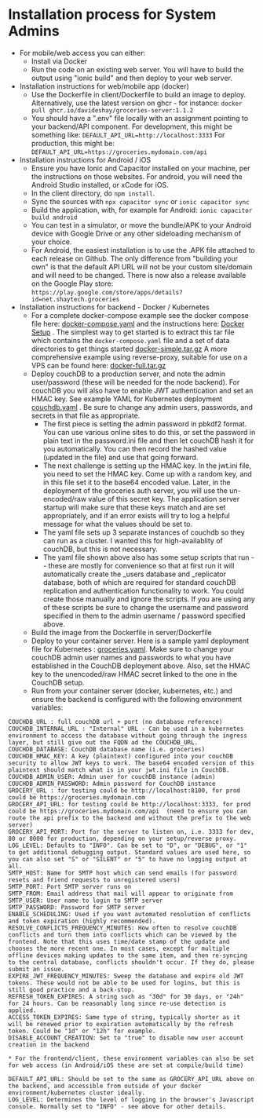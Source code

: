 # Installation process for System Admins

* For mobile/web access you can either:
    * Install via Docker
    * Run the code on an existing web server. You will have to build the output using "ionic build" and then deploy to your web server.
* Installation instructions for web/mobile app (docker)
    * Use the Dockerfile in client/Dockerfile to build an image to deploy.  Alternatively, use the latest version on ghcr - for instance:
    ```docker pull ghcr.io/davideshay/groceries-server:1.1.2```
    * You should have a ".env" file locally with an assignment pointing to your backend/API component. For development, this might be something like:
    ```DEFAULT_API_URL=http://localhost:3333```
    For production, this might be:
    ```DEFAULT_API_URL=https://groceries.mydomain.com/api```
* Installation instructions for Android / iOS
    * Ensure you have Ionic and Capacitor installed on your machine, per the instructions on those websites. For android, you will need the Android Studio installed, or xCode for iOS.
    * In the client directory, do `npm install`.
    * Sync the sources with `npx capacitor sync` or `ionic capacitor sync`
    * Build the application, with, for example for Android: `ionic capacitor build android`
    * You can test in a simulator, or move the bundle/APK to your Android device with Google Drive or any other sideloading mechanism of your choice.
    * For Android, the easiest installation is to use the .APK file attached to each release on Github. The only difference from "building your own" is that the default API URL will not be your custom site/domain and will need to be changed. There is now also a release available on the Google Play store: 
    ```https://play.google.com/store/apps/details?id=net.shaytech.groceries```
* Installation instructions for backend - Docker / Kubernetes
    * For a complete docker-compose example see the docker compose file here: [docker-compose.yaml](https://raw.githubusercontent.com/davideshay/groceries/master/mkdocs/docs/assets/docker-compose.yaml) and the instructions here: [Docker Setup](https://davideshay.github.io/groceries/installation/docker-setup/) . The simplest way to get started is to extract this tar file which contains the ```docker-compose.yaml``` file and a set of data directories to get things started [docker-simple.tar.gz](https://raw.githubusercontent.com/davideshay/groceries/master/mkdocs/docs/assets/docker-simple.tar.gz) A more comprehensive example using reverse-proxy, suitable for use on a VPS can be found here: [docker-full.tar.gz](https://raw.githubusercontent.com/davideshay/groceries/master/mkdocs/docs/assets/docker-full.tar.gz)  
    * Deploy couchDB to a production server, and note the admin user/password (these will be needed for the node backend). For couchDB you will also have to enable JWT authentication and set an HMAC key.  See example YAML for Kubernetes deployment [couchdb.yaml](https://raw.githubusercontent.com/davideshay/groceries/master/mkdocs/docs/assets/couchdb.yaml)  .  Be sure to change any admin users, passwords, and secrets in that file as appropriate.
        * The first piece is setting the admin password in pbkdf2 format. You can use various online sites to do this, or set the password in plain text in the password.ini file and then let couchDB hash it for you automatically. You can then record the hashed value (updated in the file) and use that going forward.
        * The next challenge is setting up the HMAC key. In the jwt.ini file, you need to set the HMAC key. Come up with a random key, and in this file set it to the base64 encoded value. Later, in the deployment of the groceries auth server, you will use the un-encoded/raw value of this secret key. The application server startup will make sure that these keys match and are set appropriately, and if an error exists will try to log a helpful message for what the values should be set to.
        * The yaml file sets up 3 separate instances of couchdb so they can run as a cluster.  I wanted this for high-availablity of couchDB, but this is not necessary.
        * The yaml file shown above also has some setup scripts that run -- these are mostly for convenience so that at first run it will automatically create the _users database and _replicator database, both of which are required for standard couchDB replication and authentication functionality to work. You could create those manually and ignore the scripts. If you are using any of these scripts be sure to change the username and password specified in them to the admin username / password specified above.
    * Build the image from the Dockerfile in server/Dockerfile
    * Deploy to your container server.  Here is a sample yaml deployment file for Kubernetes : [groceries.yaml](https://raw.githubusercontent.com/davideshay/groceries/master/mkdocs/docs/assets/groceries.yaml). Make sure to change your couchDB admin user names and passwords to what you have established in the CouchDB deployment above. Also, set the HMAC key to the unencoded/raw HMAC secret linked to the one in the CouchDB setup.
    * Run from your container server (docker, kubernetes, etc.) and ensure the backend is configured with the following environment variables:
    
```
COUCHDB_URL : full couchDB url + port (no database reference)
COUCHDB_INTERNAL_URL : "Internal" URL - Can be used in a kubernetes environment to access the database without going through the ingress layer, but still give out the FQDN ad the COUCHDB_URL.
COUCHDB_DATABASE: CouchDB database name (i.e. groceries)
COUCHDB_HMAC_KEY: A key (plaintext) configured into your couchDB security to allow JWT keys to work. The base64 encoded version of this plaintext should match what is in your jwt.ini file in CouchDB.
COUCHDB_ADMIN_USER: Admin user for couchDB instance (admin)
COUCHDB_ADMIN_PASSWORD: Admin password for CouchDB instance
GROCERY_URL : for testing could be http://localhost:8100, for prod could be https://groceries.mydomain.com
GROCERY_API_URL: for testing could be http://localhost:3333, for prod could be https://groceries.mydomain.com/api  (need to ensure you can route the api prefix to the backend and without the prefix to the web server)
GROCERY_API_PORT: Port for the server to listen on, i.e. 3333 for dev, 80 or 8000 for production, depending on your setup/reverse proxy.
LOG_LEVEL: Defaults to "INFO". Can be set to "D", or "DEBUG", or "1" to get additional debugging output. Standard values are used here, so you can also set "S" or "SILENT" or "5" to have no logging output at all.
SMTP_HOST: Name for SMTP host which can send emails (for password resets and friend requests to unregistered users)
SMTP_PORT: Port SMTP server runs on
SMTP_FROM: Email address that mail will appear to originate from
SMTP_USER: User name to login to SMTP server
SMTP_PASSWORD: Password for SMTP server
ENABLE_SCHEDULING: Used if you want automated resolution of conflicts and token expiration (highly recommended).
RESOLVE_CONFLICTS_FREQUENCY_MINUTES: How often to resolve couchDB conflicts and turn them into conflicts which can be viewed by the frontend. Note that this uses time/date stamp of the update and chooses the more recent one. In most cases, except for multiple offline devices making updates to the same item, and then re-syncing to the central database, conflicts shouldn't occur. If they do, please submit an issue.
EXPIRE_JWT_FREQUENCY_MINUTES: Sweep the database and expire old JWT tokens. These would not be able to be used for logins, but this is still good practice and a back-stop.
REFRESH_TOKEN_EXPIRES: A string such as "30d" for 30 days, or "24h" for 24 hours. Can be reasonably long since re-use detection is applied.
ACCESS_TOKEN_EXPIRES: Same type of string, typically shorter as it will be renewed prior to expiration automatically by the refresh token. Could be "1d" or "12h" for example.
DISABLE_ACCOUNT_CREATION: Set to "true" to disable new user account creation in the backend
```

    * For the frontend/client, these environment variables can also be set for web access (in Android/iOS these are set at compile/build time)

```
DEFAULT_API_URL: Should be set to the same as GROCERY_API_URL above on the backend, and accessible from outside of your docker environment/kubernetes cluster ideally.
LOG_LEVEL: Determines the level of logging in the browser's Javascript console. Normally set to "INFO" - see above for other details.
```
